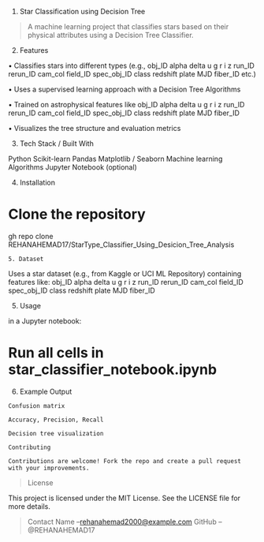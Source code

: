 1.	Star Classification using Decision Tree

> A machine learning project that classifies stars based on their physical attributes using a Decision Tree Classifier.

2.	Features

•	Classifies stars into different types (e.g., obj_ID	alpha	delta	u	g	r	i	z	run_ID	rerun_ID	cam_col	field_ID	spec_obj_ID	class	redshift	plate	MJD	fiber_ID
 etc.)

•	Uses a supervised learning approach with a Decision Tree Algorithms

•	Trained on astrophysical features like obj_ID	alpha	delta	u	g	r	i	z	run_ID	rerun_ID	cam_col	field_ID	spec_obj_ID	class	redshift	plate	MJD	fiber_ID

•	Visualizes the tree structure and evaluation metrics

3.	Tech Stack / Built With

Python
Scikit-learn
Pandas
Matplotlib / Seaborn
Machine learning  Algorithms
Jupyter Notebook (optional)


4.	Installation
# Clone the repository
gh repo clone REHANAHEMAD17/StarType_Classifier_Using_Desicion_Tree_Analysis



  	5. Dataset
Uses a star dataset (e.g., from Kaggle or UCI ML Repository) containing features like:
obj_ID	alpha	delta	u	g	r	i	z	run_ID	rerun_ID	cam_col	field_ID	spec_obj_ID	class	redshift	plate	MJD	fiber_ID

5.	Usage

 in a Jupyter notebook:

# Run all cells in star_classifier_notebook.ipynb


6.	 Example Output

 	Confusion matrix

 	Accuracy, Precision, Recall

 	Decision tree visualization

 	Contributing

 	Contributions are welcome! Fork the repo and create a pull request with your improvements.

> License

This project is licensed under the MIT License. See the LICENSE file for more details.

> Contact
Name –rehanahemad2000@example.com
GitHub – @REHANAHEMAD17
